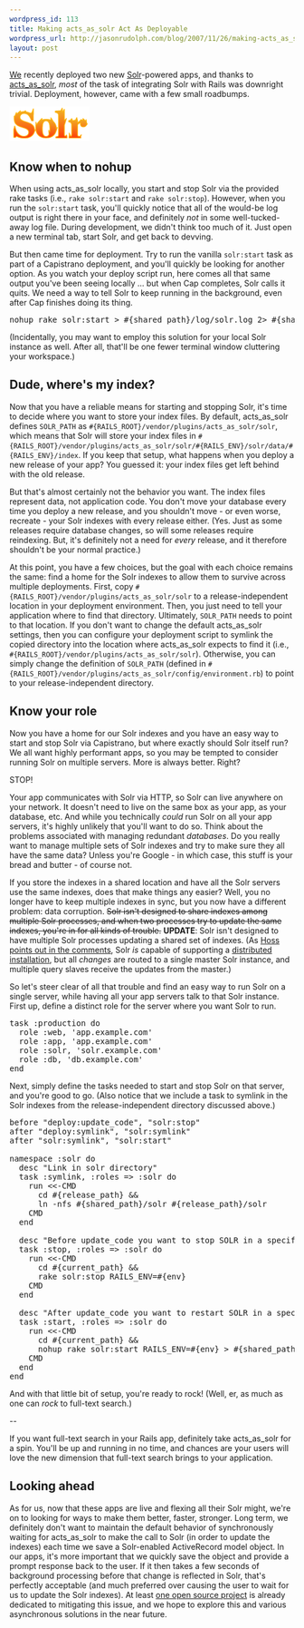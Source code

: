 ```yaml
--- 
wordpress_id: 113
title: Making acts_as_solr Act As Deployable
wordpress_url: http://jasonrudolph.com/blog/2007/11/26/making-acts_as_solr-act-as-deployable/
layout: post
---
```

[We](http://thinkrelevance.com "Relevance, Inc.") recently deployed two new [Solr](http://lucene.apache.org/solr/ "Apache Solr")-powered apps, and thanks to [acts\_as\_solr](http://acts-as-solr.railsfreaks.com/acts_as_solr "acts_as_solr Rails plugin"), *most* of the task of integrating Solr with Rails was downright trivial.  Deployment, however, came with a few small roadbumps.

![Solr](/resources/20071127-solr.png)

## Know when to nohup

When using acts\_as\_solr locally, you start and stop Solr via the provided rake tasks (i.e., `rake solr:start` and `rake solr:stop`).  However, when you run the `solr:start` task, you'll quickly notice that all of the would-be log output is right there in your face, and definitely *not* in some well-tucked-away log file.  During development, we didn't think too much of it.  Just open a new terminal tab, start Solr, and get back to devving.

But then came time for deployment.  Try to run the vanilla `solr:start` task as part of a Capistrano deployment, and you'll quickly be looking for another option.  As you watch your deploy script run, here comes all that same output you've been seeing locally ... but when Cap completes, Solr calls it quits.  We need a way to tell Solr to keep running in the background, even after Cap finishes doing its thing.  

<pre lang="ruby">nohup rake solr:start > #{shared_path}/log/solr.log 2> #{shared_path}/log/solr.err.log</pre>

(Incidentally, you may want to employ this solution for your local Solr instance as well.  After all, that'll be one fewer terminal window cluttering your workspace.)

## Dude, where's my index?

Now that you have a reliable means for starting and stopping Solr, it's time to decide where you want to store your index files.  By default, acts\_as\_solr defines `SOLR_PATH` as `#{RAILS_ROOT}/vendor/plugins/acts_as_solr/solr`, which means that Solr will store your index files in `#{RAILS_ROOT}/vendor/plugins/acts_as_solr/solr/#{RAILS_ENV}/solr/data/#{RAILS_ENV}/index`.  If you keep that setup, what happens when you deploy a new release of your app?  You guessed it: your index files get left behind with the old release.  

But that's almost certainly not the behavior you want.  The index files represent data, not application code.  You don't move your database every time you deploy a new release, and you shouldn't move - or even worse, recreate - your Solr indexes with every release either.  (Yes.  Just as some releases require database changes, so will some releases require reindexing.  But, it's definitely not a need for *every* release, and it therefore shouldn't be your normal practice.)

At this point, you have a few choices, but the goal with each choice remains the same: find a home for the Solr indexes to allow them to survive across multiple deployments.  First, copy `#{RAILS_ROOT}/vendor/plugins/acts_as_solr/solr` to a release-independent location in your deployment environment.  Then, you just need to tell your application where to find that directory.  Ultimately, `SOLR_PATH` needs to point to that location.  If you don't want to change the default acts\_as\_solr settings, then you can configure your deployment script to symlink the copied directory into the location where acts\_as\_solr expects to find it (i.e., `#{RAILS_ROOT}/vendor/plugins/acts_as_solr/solr`).  Otherwise, you can simply change the definition of `SOLR_PATH` (defined in `#{RAILS_ROOT}/vendor/plugins/acts_as_solr/config/environment.rb`) to point to your release-independent directory.

## Know your role

Now you have a home for our Solr indexes and you have an easy way to start and stop Solr via Capistrano, but where exactly should Solr itself run?  We all want highly performant apps, so you may be tempted to consider running Solr on multiple servers.  More is always better.  Right?  

STOP!  

Your app communicates with Solr via HTTP, so Solr can live anywhere on your network.  It doesn't need to live on the same box as your app, as your database, etc.  And while you technically *could* run Solr on all your app servers, it's highly unlikely that you'll want to do so.  Think about the problems associated with managing redundant *databases*.  Do you really want to manage multiple sets of Solr indexes and try to make sure they all have the same data?  Unless you're Google - in which case, this stuff is your bread and butter - of course not.  

If you store the indexes in a shared location and have all the Solr servers use the same indexes, does that make things any easier?  Well, you no longer have to keep multiple indexes in sync, but you now have a different problem: data corruption.  <del>Solr isn't designed to share indexes among multiple Solr processes, and when two processes try to update the same indexes, you're in for all kinds of trouble.</del>  **UPDATE**: Solr isn't designed to have multiple Solr processes updating a shared set of indexes.  (As [Hoss points out in the comments](http://jasonrudolph.com/blog/2007/11/26/making-acts_as_solr-act-as-deployable/#comment-12518), Solr *is* capable of supporting a [distributed installation](http://wiki.apache.org/solr/CollectionDistribution), but all *changes* are routed to a single master Solr instance, and multiple query slaves receive the updates from the master.) 

So let's steer clear of all that trouble and find an easy way to run Solr on a single server, while having all your app servers talk to that Solr instance.  First up, define a distinct role for the server where you want Solr to run. 

<pre lang="ruby">task :production do
  role :web, 'app.example.com'
  role :app, 'app.example.com'
  role :solr, 'solr.example.com'
  role :db, 'db.example.com'
end
</pre>

Next, simply define the tasks needed to start and stop Solr on that server, and you're good to go.  (Also notice that we include a task to symlink in the Solr indexes from the release-independent directory discussed above.)  

<pre lang="ruby">before "deploy:update_code", "solr:stop"
after "deploy:symlink", "solr:symlink"
after "solr:symlink", "solr:start"

namespace :solr do
  desc "Link in solr directory"
  task :symlink, :roles => :solr do
    run <<-CMD
      cd #{release_path} &&
      ln -nfs #{shared_path}/solr #{release_path}/solr 
    CMD
  end
  
  desc "Before update_code you want to stop SOLR in a specific environment"
  task :stop, :roles => :solr do
    run <<-CMD
      cd #{current_path} &&
      rake solr:stop RAILS_ENV=#{env}
    CMD
  end
  
  desc "After update_code you want to restart SOLR in a specific environment"
  task :start, :roles => :solr do
    run <<-CMD
      cd #{current_path} &&
      nohup rake solr:start RAILS_ENV=#{env} > #{shared_path}/log/solr.log 2> #{shared_path}/log/solr.err.log
    CMD
  end
end
</pre>

And with that little bit of setup, you're ready to rock!  (Well, er, as much as one can *rock* to full-text search.)    

--

If you want full-text search in your Rails app, definitely take acts\_as\_solr for a spin.  You'll be up and running in no time, and chances are your users will love the new dimension that full-text search brings to your application.        

## Looking ahead
As for us, now that these apps are live and flexing all their Solr might, we're on to looking for ways to make them better, faster, stronger.  Long term, we definitely don't want to maintain the default behavior of synchronously waiting for acts\_as\_solr to make the call to Solr (in order to update the indexes) each time we save a Solr-enabled ActiveRecord model object.  In our apps, it's more important that we quickly save the object and provide a prompt response back to the user.  If it then takes a few seconds of background processing before that change is reflected in Solr, that's perfectly acceptable (and much preferred over causing the user to wait for us to update the Solr indexes).  At least [one open source project](http://background-solr.rubyforge.org/svn/README "acts_as_background_solr Rails plugin") is already dedicated to mitigating this issue, and we hope to explore this and various asynchronous solutions in the near future.
